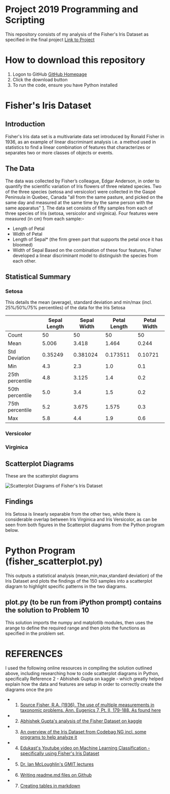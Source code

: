 # Project 2019        Programming and Scripting
This repository consists of my analysis of the Fisher's Iris Dataset as specified in the final project [Link to Project](https://github.com/ianmcloughlin/project-pands/raw/master/project.pdf)

# How to download this repository
1. Logon to GitHub [GitHub Homepage](https://github.com/gabrielmulligan/fishersirisdataset)
2. Click the download button
3. To run the code, ensure you have Python installed

# Fisher's Iris Dataset

## Introduction
Fisher's Iris data set is a multivariate data set introduced by Ronald Fisher in 1936, as an example of linear discriminant analysis i.e. a method used in statistics to find a linear combination of features that characterizes or separates two or more classes of objects or events.

## The Data
The data was collected by Fisher’s colleague, Edgar Anderson, in order to quantify the scientific variation of Iris flowers of three related species. Two of the three species (setosa and versicolor) were collected in the Gaspé Peninsula in Quebec, Canada "all from the same pasture, and picked on the same day and measured at the same time by the same person with the same apparatus" [1](https://link.springer.com/chapter/10.1007/978-1-4612-5098-2_2).
The data set consists of fifty samples from each of three species of Iris (setosa, versicolor and virginica). Four features were measured (in cm) from each sample:-
* Length of Petal
* Width of Petal
* Length of Sepal* (the firm green part that supports the petal once it has bloomed) 
* Width of Sepal
Based on the combination of these four features, Fisher developed a linear discriminant model to distinguish the species from each other.

## Statistical Summary

### Setosa
This details the mean (average), standard deviation and min/max (incl. 25%/50%/75% percentiles) of the data for the Iris Setosa

|      |Sepal Length|Sepal Width|Petal Length|Petal Width|
| --- | --- | --- |--- | --- |
| Count | 50 | 50 | 50 | 50 |
| Mean | 5.006 | 3.418 | 1.464 | 0.244 |
| Std Deviation | 0.35249 | 0.381024 |0.173511 | 0.10721 |
| Min | 4.3 | 2.3 |1.0 | 0.1 |
| 25th percentile | 4.8 | 3.125 |1.4 | 0.2 |
| 50th percentile | 5.0 | 3.4 |1.5 | 0.2 |
| 75th percentile | 5.2 | 3.675 |1.575 | 0.3 |
| Max | 5.8 | 4.4 |1.9 | 0.6 |

### Versicolor

### Virginica

## Scatterplot Diagrams

These are the scatterplot diagrams

![Scatterplot Diagrams of Fisher's Iris Dataset](https://github.com/gabrielmulligan/fishersirisdataset/Fisher_Scatterplots.png)

## Findings

Iris Setosa is linearly separable from the other two, while there is considerable overlap between Iris Virginica and Iris Versicolor, as can be seen from both figures in the Scatterplot diagrams from the Python program below.

# Python Program (fisher_scatterplot.py)

This outputs a statistical analysis (mean,min,max,standard deviation) of the Iris Dataset and plots the findings of the 150 samples into a scatterplot diagram to highlight specific patterns in the two diagrams.





## plot.py (to be run from iPython prompt) contains the solution to Problem 10
This solution imports the numpy and matplotlib modules, then uses the arange to define the required range and then plots the functions as specified in the problem set.

# REFERENCES
I used the following online resources in compiling the solution outlined above, including researching how to code scatterplot diagrams in Python, specifically Reference 2 - Abhishek Gupta on kaggle - which greatly helped explain how the data and features are setup in order to correctly create the diagrams once the pro


* 1. [Source Fisher, R.A. (1936). The use of multiple measurements in taxonomic problems. Ann. Eugenics 7, Pt. II, 179-188. As found here](https://link.springer.com/chapter/10.1007/978-1-4612-5098-2_2)
* 2. [Abhishek Gupta's analysis of the Fisher Dataset on kaggle](https://www.kaggle.com/abhishekkrg/python-iris-data-visualization-and-explanation)
* 3. [An overview of the Iris Dataset from Codebag NG incl. some programs to help analyze it](https://medium.com/codebagng/basic-analysis-of-the-iris-data-set-using-python-2995618a6342)
* 4. [Edukast's Youtube video on Machine Learning Classification - specifically using Fisher's Iris Dataset](https://www.youtube.com/watch?v=wIubuU7gejM)
* 5. [Dr. Ian McLoughlin's GMIT lectures](https://web.microsoftstream.com/video/6db924ef-af13-47da-a620-0e5b59e1c0ff)
* 6. [Writing readme.md files on Github](https://help.github.com/en/articles/basic-writing-and-formatting-syntax)
* 7. [Creating tables in markdown](https://www.makeuseof.com/tag/create-markdown-table/)
